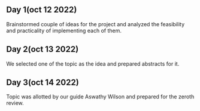 ## Day 1(oct 12 2022)

Brainstormed couple of ideas for the project and analyzed the feasibility and practicality of implementing each of them.

## Day 2(oct 13 2022)

We selected one of the topic as the idea and prepared abstracts for it.

## Day 3(oct 14 2022)

Topic was allotted by our guide Aswathy Wilson and prepared for the zeroth review.
